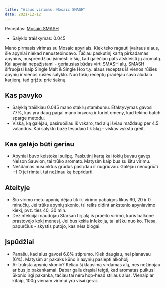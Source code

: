 ```yaml
---
title: "Alaus virimas: Mosaic SMASH"
date: 2021-12-12
---
```


Receptas: [Mosaic SMASH](https://www.brewersfriend.com/homebrew/recipe/view/1227155/mosaic-smash)

- Salyklo traiškymas: 0.045

Mano pirmasis virimas su Mosaic apyniais. Kiek teko ragauti įvairaus alaus, šie
apyniai niekad nenustebindavo. Tačiau paskutinį kartą pirkadamas apynius,
nusprendžiau įsimesti ir šių, kad galėčiau pats atskleisti jų aromatą. Kai
apyniai nepažįstami - geriausias būdas virti SMASH alų. SMASH šifruojasi kaip
Single Malt & Single Hop t.y. alaus receptas iš vienos rūšies apynių ir vienos
rūšies salyklo. Nuo tokių receptų pradėjau savo aludaio karjierą, tad grįžtu
prie šaknų.

## Kas pavyko

- Salyklą traiškiau 0.045 mano staklių stambumu. Efaktyvymas gavosi 77%, kas yra
daug pagal mano bravorą ir turint omeny, kad tekinu batch sparge metodu.
- Viską, ką galėjau, pasiruošiau iš vakaro, tad alų išviau maždaug per 4.5
valandos. Kai salyklo bazę tesudaro tik 5kg - viskas vyksta greit.

## Kas galėjo būti geriau

- Apyniai buvo keistokai sulipę. Paskutinį kartą kai tokių buvau gavęs Nelson
Sauvion, tai trūko aromato. Matysim kaip bus su šitu virimu.
- Nešdamas nusunktus grūdus paslydau ir nugriuvau. Galėjau nenugriūti :-) O jei
rimtai, tai nežinau ką bepridurti.

## Ateityje

- Šio virimo metu apynių dėjau tik iki virimo pabaigos likus 60, 20 ir 0
minučių. Jei trūks apynių skonio, tai reiks didint ankstenio apyniavimo kiekį,
pvz. ties 40, 30 min.
- Dezinfekcijai naudojau Starsan tirpalą iš praeito virimo, kuris balkone
prastovėjo kokį mėnesį. Jei bus kokia infekcija, tai aišku nuo ko. Tiesa,
papurčius - skystis putojo, kas nėra blogai.

## Įspūdžiai

- Panašu, kad alus gavosi 6.8% stiprumo. Kiek daugiau, nei planavau (6%).
  Matysim ar pakaks kūno ir apynių paslėpti alkoholį.
- Ar trūksta apynių skonio? Kėliau šį klausimą virdamas alų, nes nežinojau ar
  bus jo pakankamai. Dabar galiu drąsiai teigti, kad aromatas puikus! Skonio
  irgi pakanka, tačiau tai nėra hop-head stiliaus alus. Vienaip ar kitaip, 100g
  vienam virimui yra visai gerai.
